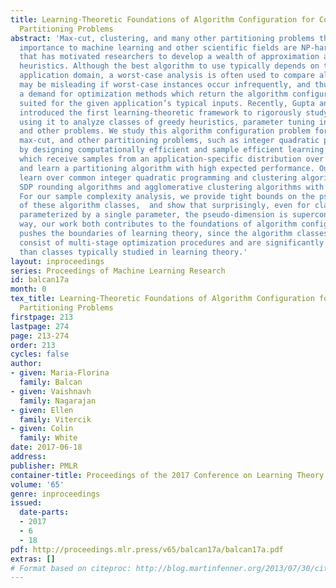 ```yaml
---
title: Learning-Theoretic Foundations of Algorithm Configuration for Combinatorial
  Partitioning Problems
abstract: 'Max-cut, clustering, and many other partitioning problems that are of significant
  importance to machine learning and other scientific fields are NP-hard, a reality
  that has motivated researchers to develop a wealth of approximation algorithms and
  heuristics. Although the best algorithm to use typically depends on the specific
  application domain, a worst-case analysis is often used to compare algorithms. This
  may be misleading if worst-case instances occur infrequently, and thus there is
  a demand for optimization methods which return the algorithm configuration best
  suited for the given application’s typical inputs. Recently, Gupta and Roughgarden
  introduced the first learning-theoretic framework to rigorously study this problem,
  using it to analyze classes of greedy heuristics, parameter tuning in gradient descent,
  and other problems. We study this algorithm configuration problem for clustering,
  max-cut, and other partitioning problems, such as integer quadratic programming,
  by designing computationally efficient and sample efficient learning algorithms
  which receive samples from an application-specific distribution over problem instances
  and learn a partitioning algorithm with high expected performance. Our algorithms
  learn over common integer quadratic programming and clustering algorithm families:
  SDP rounding algorithms and agglomerative clustering algorithms with dynamic programming.
  For our sample complexity analysis, we provide tight bounds on the pseudodimension
  of these algorithm classes,  and show that surprisingly, even for classes of algorithms
  parameterized by a single parameter, the pseudo-dimension is superconstant. In this
  way, our work both contributes to the foundations of algorithm configuration and
  pushes the boundaries of learning theory, since the algorithm classes we analyze
  consist of multi-stage optimization procedures and are significantly more complex
  than classes typically studied in learning theory.'
layout: inproceedings
series: Proceedings of Machine Learning Research
id: balcan17a
month: 0
tex_title: Learning-Theoretic Foundations of Algorithm Configuration for Combinatorial
  Partitioning Problems
firstpage: 213
lastpage: 274
page: 213-274
order: 213
cycles: false
author:
- given: Maria-Florina
  family: Balcan
- given: Vaishnavh
  family: Nagarajan
- given: Ellen
  family: Vitercik
- given: Colin
  family: White
date: 2017-06-18
address: 
publisher: PMLR
container-title: Proceedings of the 2017 Conference on Learning Theory
volume: '65'
genre: inproceedings
issued:
  date-parts:
  - 2017
  - 6
  - 18
pdf: http://proceedings.mlr.press/v65/balcan17a/balcan17a.pdf
extras: []
# Format based on citeproc: http://blog.martinfenner.org/2013/07/30/citeproc-yaml-for-bibliographies/
---
```

